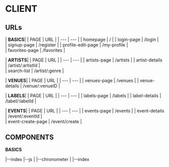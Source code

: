 # CLIENT


## URLs

| **BASICS**|
| PAGE | URL |
| --- | --- | 
| homepage | / | 
| login-page | /login |  
| signup-page | /register | 
| profile-edit-page | /my-profile |  
| favorites-page | /favorites | 

| **ARTISTS**|
| PAGE | URL |
| --- | --- | 
| artists-page | /artists | 
| artist-details | /artist/:artistId |  
| search-list | /artist/:genre | 

| **VENUES**|
| PAGE | URL |
| --- | --- | 
| venues-page | /venues | 
| venue-details | /venue/:venueID | 

| **LABELS**|
| PAGE | URL |
| --- | --- | 
| labels-page | /labels | 
| label-details | /label/:labelId |  

| **EVENTS**|
| PAGE | URL |
| --- | --- | 
| events-page | /events | 
| event-details | /event/:eventId |  
| event-create-page | /event/create | 



## COMPONENTS

**BASICS**

|--index
|--js
|  |--chronometer
|  |--index



